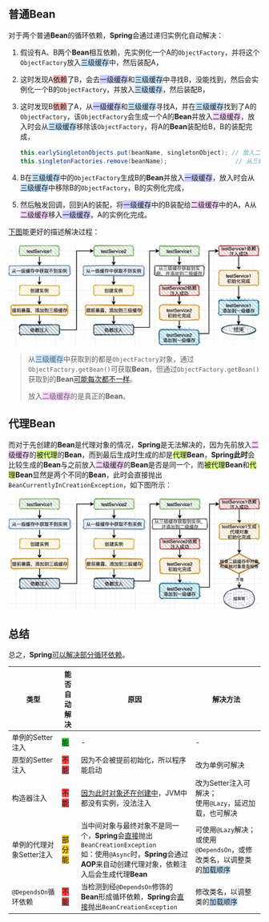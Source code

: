 ## 普通Bean

对于两个普通**Bean**的循环依赖，**Spring**会通过递归实例化自动解决：

1. 假设有A、B两个**Bean**相互依赖，先实例化一个A的`ObjectFactory`，并将这个`ObjectFactory`放入<span style=background:#c2e2ff>三级缓存</span>中，然后装配A，

2. 这时发现A<span style=background:#ffb8b8>依赖</span>了B，会去<span style=background:#c9ccff>一级缓存</span>和<span style=background:#c2e2ff>三级缓存</span>中寻找B，没能找到，然后会实例化一个B的`ObjectFactory`，并放入<span style=background:#c2e2ff>三级缓存</span>，然后装配B，

3. 这时发现B<span style=background:#ffb8b8>依赖</span>了A，从<span style=background:#c9ccff>一级缓存</span>和<span style=background:#c2e2ff>三级缓存</span>寻找A，并在<span style=background:#c2e2ff>三级缓存</span>找到了A的`ObjectFactory`，该`ObjectFactory`会生成一个A的**Bean**并放入<span style=background:#f8d2ff>二级缓存</span>，放入时会从<span style=background:#c2e2ff>三级缓存</span>移除该`ObjectFactory`，将A的**Bean**装配给B，B的装配完成，

   ```java
   this.earlySingletonObjects.put(beanName, singletonObject); // 放入二级缓存
   this.singletonFactories.remove(beanName);				   // 从三级缓存中移除
   ```

4. B在<span style=background:#c2e2ff>三级缓存</span>中的`ObjectFactory`生成B的**Bean**并放入<span style=background:#c9ccff>一级缓存</span>，放入时会从<span style=background:#c2e2ff>三级缓存</span>中移除B的`ObjectFactory`，B的实例化完成，

5. 然后触发回调，回到A的装配，将<span style=background:#c9ccff>一级缓存</span>中的B装配给<span style=background:#f8d2ff>二级缓存</span>中的A，A从<span style=background:#f8d2ff>二级缓存</span>移入<span style=background:#c9ccff>一级缓存</span>，A的实例化完成。

[下图](https://www.zhihu.com/question/438247718/answer/1730527725)能更好的描述解决过程：

![](../images/5/circular-dependency.png)

> 从<span style=background:#c2e2ff>三级缓存</span>中获取到的都是`ObjectFactory`对象，通过`ObjectFactory.getBean()`可获取**Bean**，但通过`ObjectFactory.getBean()`获取到的**Bean**[可能每次都不一样](https://www.zhihu.com/question/438247718/answer/1730527725)。
>
> 放入<span style=background:#f8d2ff>二级缓存</span>的是真正的**Bean**。



## 代理Bean

而对于先创建的**Bean**是代理对象的情况，**Spring**是无法解决的，因为先前放入<span style=background:#f8d2ff>二级缓存</span>的<span style=background:#d4fe7f>被代理</span>的**Bean**，而到最后生成时生成的却是<span style=background:#d4fe7f>代理</span>**Bean**，**Spring此时**会比较生成的**Bean**与之前放入<span style=background:#f8d2ff>二级缓存</span>的**Bean**是否是同一个，而<span style=background:#d4fe7f>被代理</span>**Bean**和<span style=background:#d4fe7f>代理</span>**Bean**显然是两个不同的**Bean**，此时会直接抛出`BeanCurrentlyInCreationException`，如下图所示：

![](../images/5/circular-dependency-proxy.png)



## 总结

总之，**Spring**[可以解决部分循环依赖](https://www.zhihu.com/question/438247718/answer/1730527725)。

| 类型                     | 能否自动解决                                 | 原因                                                         | 解决方法                                                     |
| ------------------------ | -------------------------------------------- | ------------------------------------------------------------ | ------------------------------------------------------------ |
| 单例的Setter注入         | <span style=background:#19d02a>能</span>     | -                                                            | -                                                            |
| 原型的Setter注入         | <span style=background:#ff4343>不能</span>   | 因为不会被提前初始化，所以程序能启动                         | 改为单例可解决                                               |
| 构造器注入               | <span style=background:#ff4343>不能</span>   | [因为此时对象还在创建中](https://zhuanlan.zhihu.com/p/84267654)，JVM中都没有实例，没法注入 | 改为Setter注入可解决；<br>使用`@Lazy`，延迟加载，也可解决    |
| 单例的代理对象Setter注入 | <span style=background:#fdc200>部分能</span> | 当中间对象与最终对象不是同一个，**Spring**会<u>直接</u>抛出`BeanCreationException`<br/>如：使用`@Async`时，**Spring**会通过**AOP**来自动创建代理对象，依赖注入后会生成代理**Bean** | 可使用`@Lazy`解决；<br>或使用`@DependsOn`，或修改类名，以调整类的<span style=background:#c2e2ff>加载顺序</span> |
| `@DependsOn`循环依赖     | <span style=background:#ff4343>不能</span>   | 当检测到经`@DependsOn`修饰的**Bean**形成循环依赖，**Spring**会<u>直接</u>抛出`BeanCreationException` | 修改类名，以调整类的<span style=background:#c2e2ff>加载顺序</span> |

